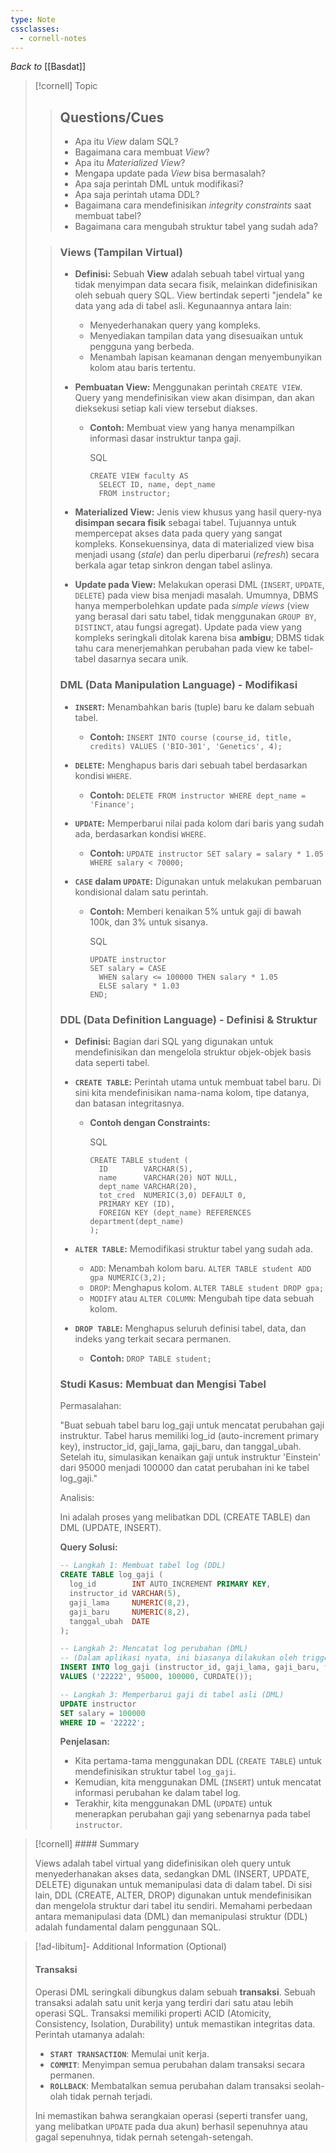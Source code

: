 ```yaml
---
type: Note
cssclasses:
  - cornell-notes
---
```

_Back to_ [[Basdat]]

> [!cornell] Topic
> 
> > ## Questions/Cues
> > 
> > - Apa itu _View_ dalam SQL?
> > - Bagaimana cara membuat _View_?
> > - Apa itu _Materialized View_?
> > - Mengapa update pada _View_ bisa bermasalah?
> > - Apa saja perintah DML untuk modifikasi?
> > - Apa saja perintah utama DDL?
> > - Bagaimana cara mendefinisikan _integrity constraints_ saat membuat tabel?
> > - Bagaimana cara mengubah struktur tabel yang sudah ada?
> 
> > ### Views (Tampilan Virtual)
> > 
> > - **Definisi:** Sebuah **View** adalah sebuah tabel virtual yang tidak menyimpan data secara fisik, melainkan didefinisikan oleh sebuah query SQL. View bertindak seperti "jendela" ke data yang ada di tabel asli. Kegunaannya antara lain:
> >     
> >     - Menyederhanakan query yang kompleks.
> >     - Menyediakan tampilan data yang disesuaikan untuk pengguna yang berbeda.
> >     - Menambah lapisan keamanan dengan menyembunyikan kolom atau baris tertentu.
> > - **Pembuatan View:** Menggunakan perintah `CREATE VIEW`. Query yang mendefinisikan view akan disimpan, dan akan dieksekusi setiap kali view tersebut diakses.
> >     
> >     - **Contoh:** Membuat view yang hanya menampilkan informasi dasar instruktur tanpa gaji.
> >         
> >         SQL
> >         
> >         ```
> >         CREATE VIEW faculty AS
> >           SELECT ID, name, dept_name
> >           FROM instructor;
> >         ```
> >         
> > - **Materialized View:** Jenis view khusus yang hasil query-nya **disimpan secara fisik** sebagai tabel. Tujuannya untuk mempercepat akses data pada query yang sangat kompleks. Konsekuensinya, data di materialized view bisa menjadi usang (_stale_) dan perlu diperbarui (_refresh_) secara berkala agar tetap sinkron dengan tabel aslinya.
> >     
> > - **Update pada View:** Melakukan operasi DML (`INSERT`, `UPDATE`, `DELETE`) pada view bisa menjadi masalah. Umumnya, DBMS hanya memperbolehkan update pada _simple views_ (view yang berasal dari satu tabel, tidak menggunakan `GROUP BY`, `DISTINCT`, atau fungsi agregat). Update pada view yang kompleks seringkali ditolak karena bisa **ambigu**; DBMS tidak tahu cara menerjemahkan perubahan pada view ke tabel-tabel dasarnya secara unik.
> >     
> > 
> > ### DML (Data Manipulation Language) - Modifikasi
> > 
> > - **`INSERT`:** Menambahkan baris (tuple) baru ke dalam sebuah tabel.
> >     
> >     - **Contoh:** `INSERT INTO course (course_id, title, credits) VALUES ('BIO-301', 'Genetics', 4);`
> > - **`DELETE`:** Menghapus baris dari sebuah tabel berdasarkan kondisi `WHERE`.
> >     
> >     - **Contoh:** `DELETE FROM instructor WHERE dept_name = 'Finance';`
> > - **`UPDATE`:** Memperbarui nilai pada kolom dari baris yang sudah ada, berdasarkan kondisi `WHERE`.
> >     
> >     - **Contoh:** `UPDATE instructor SET salary = salary * 1.05 WHERE salary < 70000;`
> > - **`CASE` dalam `UPDATE`:** Digunakan untuk melakukan pembaruan kondisional dalam satu perintah.
> >     
> >     - **Contoh:** Memberi kenaikan 5% untuk gaji di bawah 100k, dan 3% untuk sisanya.
> >         
> >         SQL
> >         
> >         ```
> >         UPDATE instructor
> >         SET salary = CASE
> >           WHEN salary <= 100000 THEN salary * 1.05
> >           ELSE salary * 1.03
> >         END;
> >         ```
> >         
> > 
> > ### DDL (Data Definition Language) - Definisi & Struktur
> > 
> > - **Definisi:** Bagian dari SQL yang digunakan untuk mendefinisikan dan mengelola struktur objek-objek basis data seperti tabel.
> >     
> > - **`CREATE TABLE`:** Perintah utama untuk membuat tabel baru. Di sini kita mendefinisikan nama-nama kolom, tipe datanya, dan batasan integritasnya.
> >     
> >     - **Contoh dengan Constraints:**
> >         
> >         SQL
> >         
> >         ```
> >         CREATE TABLE student (
> >           ID        VARCHAR(5),
> >           name      VARCHAR(20) NOT NULL,
> >           dept_name VARCHAR(20),
> >           tot_cred  NUMERIC(3,0) DEFAULT 0,
> >           PRIMARY KEY (ID),
> >           FOREIGN KEY (dept_name) REFERENCES department(dept_name)
> >         );
> >         ```
> >         
> > - **`ALTER TABLE`:** Memodifikasi struktur tabel yang sudah ada.
> >     
> >     - `ADD`: Menambah kolom baru. `ALTER TABLE student ADD gpa NUMERIC(3,2);`
> >     - `DROP`: Menghapus kolom. `ALTER TABLE student DROP gpa;`
> >     - `MODIFY` atau `ALTER COLUMN`: Mengubah tipe data sebuah kolom.
> > - **`DROP TABLE`:** Menghapus seluruh definisi tabel, data, dan indeks yang terkait secara permanen.
> >     
> >     - **Contoh:** `DROP TABLE student;`
> > 
> > ### Studi Kasus: Membuat dan Mengisi Tabel
> > 
> > Permasalahan:
> > 
> > "Buat sebuah tabel baru log_gaji untuk mencatat perubahan gaji instruktur. Tabel harus memiliki log_id (auto-increment primary key), instructor_id, gaji_lama, gaji_baru, dan tanggal_ubah. Setelah itu, simulasikan kenaikan gaji untuk instruktur 'Einstein' dari 95000 menjadi 100000 dan catat perubahan ini ke tabel log_gaji."
> > 
> > Analisis:
> > 
> > Ini adalah proses yang melibatkan DDL (CREATE TABLE) dan DML (UPDATE, INSERT).
> > 
> > **Query Solusi:**
> > 
> > 
> > ```sql
> > -- Langkah 1: Membuat tabel log (DDL)
> > CREATE TABLE log_gaji (
> >   log_id        INT AUTO_INCREMENT PRIMARY KEY,
> >   instructor_id VARCHAR(5),
> >   gaji_lama     NUMERIC(8,2),
> >   gaji_baru     NUMERIC(8,2),
> >   tanggal_ubah  DATE
> > );
> > 
> > -- Langkah 2: Mencatat log perubahan (DML)
> > -- (Dalam aplikasi nyata, ini biasanya dilakukan oleh trigger atau kode aplikasi)
> > INSERT INTO log_gaji (instructor_id, gaji_lama, gaji_baru, tanggal_ubah)
> > VALUES ('22222', 95000, 100000, CURDATE());
> > 
> > -- Langkah 3: Memperbarui gaji di tabel asli (DML)
> > UPDATE instructor
> > SET salary = 100000
> > WHERE ID = '22222';
> > ```
> > 
> > **Penjelasan:**
> > 
> > - Kita pertama-tama menggunakan DDL (`CREATE TABLE`) untuk mendefinisikan struktur tabel `log_gaji`.
> > - Kemudian, kita menggunakan DML (`INSERT`) untuk mencatat informasi perubahan ke dalam tabel log.
> > - Terakhir, kita menggunakan DML (`UPDATE`) untuk menerapkan perubahan gaji yang sebenarnya pada tabel `instructor`.

> [!cornell] #### Summary
> 
> Views adalah tabel virtual yang didefinisikan oleh query untuk menyederhanakan akses data, sedangkan DML (INSERT, UPDATE, DELETE) digunakan untuk memanipulasi data di dalam tabel. Di sisi lain, DDL (CREATE, ALTER, DROP) digunakan untuk mendefinisikan dan mengelola struktur dari tabel itu sendiri. Memahami perbedaan antara memanipulasi data (DML) dan memanipulasi struktur (DDL) adalah fundamental dalam penggunaan SQL.

> [!ad-libitum]- Additional Information (Optional)
> 
> #### Transaksi
> 
> Operasi DML seringkali dibungkus dalam sebuah **transaksi**. Sebuah transaksi adalah satu unit kerja yang terdiri dari satu atau lebih operasi SQL. Transaksi memiliki properti ACID (Atomicity, Consistency, Isolation, Durability) untuk memastikan integritas data. Perintah utamanya adalah:
> 
> - **`START TRANSACTION`**: Memulai unit kerja.
> - **`COMMIT`**: Menyimpan semua perubahan dalam transaksi secara permanen.
> - **`ROLLBACK`**: Membatalkan semua perubahan dalam transaksi seolah-olah tidak pernah terjadi.
> 
> Ini memastikan bahwa serangkaian operasi (seperti transfer uang, yang melibatkan `UPDATE` pada dua akun) berhasil sepenuhnya atau gagal sepenuhnya, tidak pernah setengah-setengah.